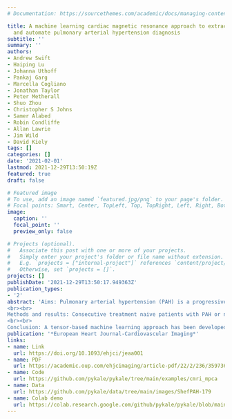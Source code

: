 ```yaml
---
# Documentation: https://sourcethemes.com/academic/docs/managing-content/

title: A machine learning cardiac magnetic resonance approach to extract disease features
  and automate pulmonary arterial hypertension diagnosis
subtitle: ''
summary: ''
authors:
- Andrew Swift
- Haiping Lu
- Johanna Uthoff
- Pankaj Garg
- Marcella Cogliano
- Jonathan Taylor
- Peter Metherall
- Shuo Zhou
- Christopher S Johns
- Samer Alabed
- Robin Condliffe
- Allan Lawrie
- Jim Wild
- David Kiely
tags: []
categories: []
date: '2021-02-01'
lastmod: 2021-12-29T13:50:19Z
featured: true
draft: false

# Featured image
# To use, add an image named `featured.jpg/png` to your page's folder.
# Focal points: Smart, Center, TopLeft, Top, TopRight, Left, Right, BottomLeft, Bottom, BottomRight.
image:
  caption: ''
  focal_point: ''
  preview_only: false

# Projects (optional).
#   Associate this post with one or more of your projects.
#   Simply enter your project's folder or file name without extension.
#   E.g. `projects = ["internal-project"]` references `content/project/deep-learning/index.md`.
#   Otherwise, set `projects = []`.
projects: []
publishDate: '2021-12-29T13:50:17.949363Z'
publication_types:
- '2'
abstract: 'Aims: Pulmonary arterial hypertension (PAH) is a progressive condition with high mortality. Quantitative cardiovascular magnetic resonance (CMR) imaging metrics in PAH target individual cardiac structures and have diagnostic and prognostic utility but are challenging to acquire. The primary aim of this study was to develop and test a tensor-based machine learning approach to holistically identify diagnostic features in PAH using CMR, and secondarily, visualize and interpret key discriminative features associated with PAH.
<br><br>
Methods and results: Consecutive treatment naive patients with PAH or no evidence of pulmonary hypertension (PH), undergoing CMR and right heart catheterization within 48 h, were identified from the ASPIRE registry. A tensor-based machine learning approach, multilinear subspace learning, was developed and the diagnostic accuracy of this approach was compared with standard CMR measurements. Two hundred and twenty patients were identified: 150 with PAH and 70 with no PH. The diagnostic accuracy of the approach was high as assessed by area under the curve at receiver operating characteristic analysis (P < 0.001): 0.92 for PAH, slightly higher than standard CMR metrics. Moreover, establishing the diagnosis using the approach was less time-consuming, being achieved within 10 s. Learnt features were visualized in feature maps with correspondence to cardiac phases, confirming known and also identifying potentially new diagnostic features in PAH.
<br><br>
Conclusion: A tensor-based machine learning approach has been developed and applied to CMR. High diagnostic accuracy has been shown for PAH diagnosis and new learnt features were visualized with diagnostic potential.'
publication: '*European Heart Journal-Cardiovascular Imaging*'
links:
- name: Link
  url: https://doi.org/10.1093/ehjci/jeaa001
- name: PDF
  url: https://academic.oup.com/ehjcimaging/article-pdf/22/2/236/35973681/jeaa001.pdf
- name: Code
  url: https://github.com/pykale/pykale/tree/main/examples/cmri_mpca
- name: Data
  url: https://github.com/pykale/data/tree/main/images/ShefPAH-179  
- name: Colab demo
  url: https://colab.research.google.com/github/pykale/pykale/blob/main/examples/cmri_mpca/tutorial.ipynb  
---
```

